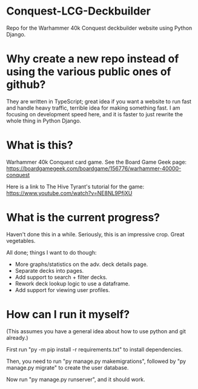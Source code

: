 # Conquest-LCG-Deckbuilder

Repo for the Warhammer 40k Conquest deckbuilder website using Python Django.

# Why create a new repo instead of using the various public ones of github?

They are written in TypeScript; great idea if you want a website to run fast and handle heavy traffic, 
terrible idea for making something fast. I am focusing on development speed 
here, and it is faster to just rewrite the whole thing in Python Django.

# What is this?

Warhammer 40k Conquest card game. See the Board Game Geek page: https://boardgamegeek.com/boardgame/156776/warhammer-40000-conquest

Here is a link to The Hive Tyrant's tutorial for the game: https://www.youtube.com/watch?v=NE8NL9PfjXU

# What is the current progress?

Haven't done this in a while. Seriously, this is an impressive crop. Great vegetables.

All done; things I want to do though:

- More graphs/statistics on the adv. deck details page.
- Separate decks into pages.
- Add support to search + filter decks.
- Rework deck lookup logic to use a dataframe.
- Add support for viewing user profiles.

# How can I run it myself?

(This assumes you have a general idea about how to use python and git already.)

First run "py -m pip install -r requirements.txt" to install dependencies.

Then, you need to run "py manage.py makemigrations", followed by "py manage.py migrate" to create the user database.

Now run "py manage.py runserver", and it should work.